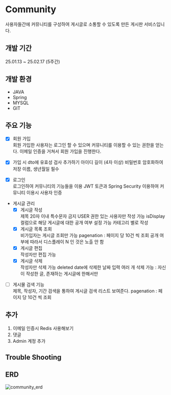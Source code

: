 # Community
사용자들간에 커뮤니티를 구성하여 게시글로 소통할 수 있도록 만든 게시판 서비스입니다.

## 개발 기간
25.01.13 ~ 25.02.17 (5주간)

## 개발 환경  
- JAVA
- Spring
- MYSQL
- GIT

## 주요 기능
- [x] 회원 가입<br>
   회원 가입한 사용자는 로그인 할 수 있으며 커뮤니티를 이용할 수 있는 권한을 얻는다.
   이메일 인증을 거쳐서 회원 가입을 진행한다.

 - [x] 가입 시 dto에 유효성 검사 추가하기
   아이디 길이 (4자 이상)
   비밀번호 암호화하여 저장
   이름, 생년월일 필수

- [x] 로그인<br>
   로그인하여 커뮤니티의 기능들을 이용
   JWT 토큰과 Spring Security 이용하여 커뮤니티 이용시 사용자 인증
   
- 게시글 관리<br>
   - [x] 게시글 작성<br>
      제목 20자 이내
      특수문자 금지
      USER 권한 있는 사용자만 작성 가능
      isDisplay 컬럼으로 해당 게시글에 대한 공개 여부 설정 가능
      카테고리 별로 작성
   - [x] 게시글 목록 조회<br>
      비가입자는 게시글 조회만 가능
      pagenation : 페이지 당 10건 씩 조회
      공개 여부에 따라서 디스플레이 N 인 것은 노출 안 함
   - [x] 게시글 편집<br>
     작성자만 편집 가능
   - [x] 게시글 삭제<br>
      작성자만 삭제 가능
      deleted date에 삭제한 날짜 입력
      여러 개 삭제 가능 : 자신이 작성한 글, 존재하는 게시글에 한해서만

- [ ] 게시물 검색 기능<br>
   제목, 작성자, 기간 검색을 통하여 게시글 검색 리스트 보여준다.
   pagenation : 페이지 당 10건 씩 조회
  
## 추가
1. 이메일 인증시 Redis 사용해보기
2. 댓글
3. Admin 계정 추가
   


## Trouble Shooting




## ERD

![community_erd](https://github.com/user-attachments/assets/52529ad0-a0c2-48fb-b1bc-aa0ccfd1e84a)



   
